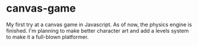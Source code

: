 # canvas-game
My first try at a canvas game in Javascript. As of now, the physics engine is finished. I'm planning to make better character art and add a levels system to make it a full-blown platformer.
<script src = 'game.js'></script>